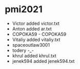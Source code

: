 # pmi2021
- Victor added victor.txt
- Anton added ar.txt
- COPOKA59 - COPOKA59
- Vitaliy added vitaliy.txt
- spaceoutlaw3001
- todery -_-
- khrul added khrul.txt
- jenek594 added jenek594.txt
